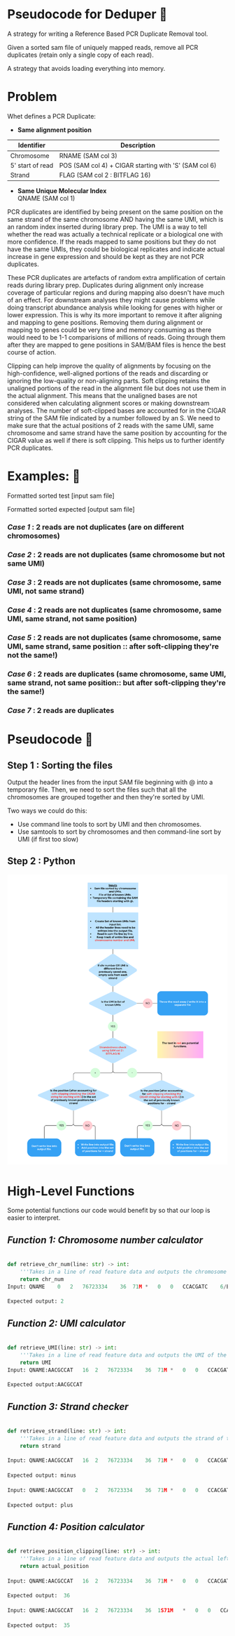 # **Pseudocode for Deduper** :rose: 

 A strategy for writing a Reference Based PCR Duplicate Removal tool.

 Given a sorted sam file of uniquely mapped reads, remove all PCR duplicates (retain only a single copy of each read). 
 
 A strategy that avoids loading everything into memory.

# **Problem**

Whet defines a PCR Duplicate:

- **Same alignment position** 

| Identifier | Description |
| --- | --- |
| Chromosome   | RNAME (SAM col 3)  |
| 5' start of read  | POS (SAM col 4) + CIGAR  starting with 'S' (SAM col 6)  |
| Strand | FLAG (SAM col 2 : BITFLAG 16) |
       
- **Same Unique Molecular Index**       
QNAME (SAM col 1)


PCR duplicates are identified by being present on the same position on the same strand of the same chromosome AND having the same UMI, which is an random index inserted during library prep. The UMI is a way to tell whether the read was actually a technical replicate or a biological one with more confidence. If the reads mapped to same positions but they do not have the same UMIs, they could be biological replicates and indicate actual increase in gene expression and should be kept as they are not PCR duplicates. 

These PCR duplicates are artefacts of random extra amplification of certain reads during library prep. Duplicates during alignment only increase coverage of particular regions and during mapping also doesn't have much of an effect. For downstream analyses they might cause problems while doing transcript abundance analysis while looking for genes with higher or lower expression. This is why its more important to remove it after aligning and mapping to gene positions. Removing them during alignment or mapping to genes could be very time and memory consuming as there would need to be 1-1 comparisions of millions of reads. Going through them after they are mapped to gene positions in SAM/BAM files is hence the best course of action.

Clipping can help improve the quality of alignments by focusing on the high-confidence, well-aligned portions of the reads and discarding or ignoring the low-quality or non-aligning parts. Soft clipping retains the unaligned portions of the read in the alignment file but does not use them in the actual alignment. This means that the unaligned bases are not considered when calculating alignment scores or making downstream analyses. The number of soft-clipped bases are accounted for in the CIGAR string of the SAM file indicated by a number followed by an S. We need to make sure that the actual positions of 2 reads with the same UMI, same chromosome and same strand have the same position by accounting for the CIGAR value as well if there is soft clipping. This helps us to further identify PCR duplicates.

  
# **Examples:** :circus_tent:
        
Formatted sorted test [input sam file]

Formatted sorted expected [output sam file]

### ***Case 1*** : **2 reads are not duplicates (are on different chromosomes)**

### ***Case 2*** : **2 reads are not duplicates (same chromosome but not same UMI)**

### ***Case 3*** : **2 reads are not duplicates (same chromosome, same UMI, not same strand)**

### ***Case 4*** : **2 reads are not duplicates (same chromosome, same UMI, same strand, not same position)**

### ***Case 5*** : **2 reads are not duplicates (same chromosome, same UMI, same strand, same position :: after soft-clipping they're not the same!)**

### ***Case 6*** : **2 reads are duplicates (same chromosome, same UMI, same strand, not same position:: but after soft-clipping they're the same!)**

### ***Case 7*** : **2 reads are duplicates**

# **Pseudocode** :round_pushpin:

## Step 1 : Sorting the files
Output the header lines from the input SAM file beginning with @ into a temporary file. Then, we need to sort the files such that all the chromosomes are grouped together and then they're sorted by UMI. 

Two ways we could do this:

- Use command line tools to sort by UMI and then chromosomes. 
- Use samtools to sort by chromosomes and then command-line sort by UMI (if first too slow)

## Step 2 : Python
 
![pseudocode](pseudocode.png)

# **High-Level Functions**
    
Some potential functions our code would benefit by so that our loop is easier to interpret.

## *Function 1: Chromosome number calculator*

```python

def retrieve_chr_num(line: str) -> int:
    '''Takes in a line of read feature data and outputs the chromosome number of the read'''
    return chr_num
Input: QNAME	0	2	76723334	36	71M	*	0	0	CCACGATC	6/EEEEEEA	MD:Z:71	NH:i:1	HI:i:1	NM:i:0	SM:i:36	XQ:i:40	X2:i:0	XO:Z:UU

Expected output: 2

```

## *Function 2: UMI calculator*

```python

def retrieve_UMI(line: str) -> int:
    '''Takes in a line of read feature data and outputs the UMI of the read'''
    return UMI
Input: QNAME:AACGCCAT	16	2	76723334	36	71M	*	0	0	CCACGATC	6/EEEEEEA	MD:Z:71	NH:i:1	HI:i:1	NM:i:0	SM:i:36	XQ:i:40	X2:i:0	XO:Z:UU

Expected output:AACGCCAT 

```

## *Function 3: Strand checker*

```python

def retrieve_strand(line: str) -> int:
    '''Takes in a line of read feature data and outputs the strand of the read'''
    return strand 

Input: QNAME:AACGCCAT	16	2	76723334	36	71M	*	0	0	CCACGATC	6/EEEEEEA	MD:Z:71	NH:i:1	HI:i:1	NM:i:0	SM:i:36	XQ:i:40	X2:i:0	XO:Z:UU

Expected output: minus

Input: QNAME:AACGCCAT	0	2	76723334	36	71M	*	0	0	CCACGATC	6/EEEEEEA	MD:Z:71	NH:i:1	HI:i:1	NM:i:0	SM:i:36	XQ:i:40	X2:i:0	XO:Z:UU

Expected output: plus

```

## *Function 4: Position calculator*

```python

def retrieve_position_clipping(line: str) -> int:
    '''Takes in a line of read feature data and outputs the actual left-most position of the read'''
    return actual_position

Input: QNAME:AACGCCAT	16	2	76723334	36	71M	*	0	0	CCACGATC	6/EEEEEEA	MD:Z:71	NH:i:1	HI:i:1	NM:i:0	SM:i:36	XQ:i:40	X2:i:0	XO:Z:UU

Expected output:  36

Input: QNAME:AACGCCAT	16	2	76723334	36	1S71M	*	0	0	CCACGATC	6/EEEEEEA	MD:Z:71	NH:i:1	HI:i:1	NM:i:0	SM:i:36	XQ:i:40	X2:i:0	XO:Z:UU

Expected output:  35

```